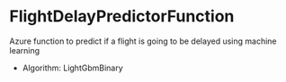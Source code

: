 # FlightDelayPredictorFunction
Azure function to predict if a flight is going to be delayed using machine learning

- Algorithm: LightGbmBinary

